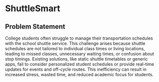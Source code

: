 # ShuttleSmart

## Problem Statement  
College students often struggle to manage their transportation schedules with the school shuttle service. This challenge arises because shuttle schedules are not tailored to individual class times or living locations, leading to missed classes, unnecessary waiting times, or confusion about stop timings. Existing solutions, like static shuttle timetables or generic apps, fail to consider personalized student schedules or provide real-time updates for events and off-cycle routes. This inefficiency can result in increased stress, wasted time, and reduced academic focus for students.

